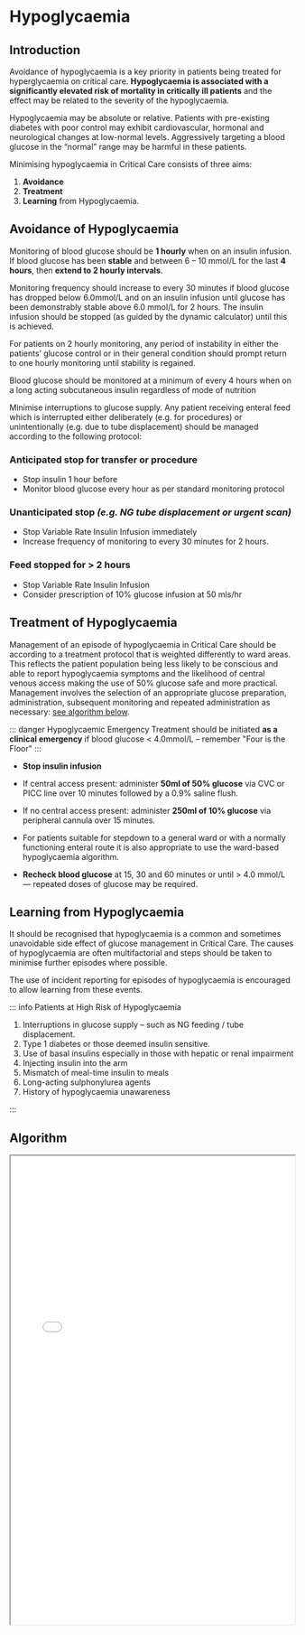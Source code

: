 # Hypoglycaemia

## Introduction

Avoidance of hypoglycaemia is a key priority in patients being treated for hyperglycaemia on critical care. **Hypoglycaemia is associated with a significantly elevated risk of mortality in critically ill patients** and the effect may be related to the severity of the hypoglycaemia.

Hypoglycaemia may be absolute or relative. Patients with pre-existing diabetes with poor control may exhibit cardiovascular, hormonal and neurological changes at low-normal levels. Aggressively targeting a blood glucose in the “normal” range may be harmful in these patients.

Minimising hypoglycaemia in Critical Care consists of three aims:

1. **Avoidance**
2. **Treatment**
3. **Learning** from Hypoglycaemia.

## Avoidance of Hypoglycaemia

Monitoring of blood glucose should be **1 hourly** when on an insulin infusion. If blood glucose has been **stable** and between 6 – 10 mmol/L for the last **4 hours**, then **extend to 2 hourly intervals**.

Monitoring frequency should increase to every 30 minutes if blood glucose has dropped below 6.0mmol/L and on an insulin infusion until glucose has been demonstrably stable above 6.0 mmol/L for 2 hours. The insulin infusion should be stopped (as guided by the dynamic calculator) until this is achieved.

For patients on 2 hourly monitoring, any period of instability in either the patients’ glucose control or in their general condition should prompt return to one hourly monitoring until stability is regained.

Blood glucose should be monitored at a minimum of every 4 hours when on a long acting subcutaneous insulin regardless of mode of nutrition

Minimise interruptions to glucose supply. Any patient receiving enteral feed which is interrupted either deliberately (e.g. for procedures) or unintentionally (e.g. due to tube displacement) should be managed according to the following protocol:

### Anticipated stop for transfer or procedure

- Stop insulin 1 hour before
- Monitor blood glucose every hour as per standard monitoring protocol

### Unanticipated stop _(e.g. NG tube displacement or urgent scan)_

- Stop Variable Rate Insulin Infusion immediately
- Increase frequency of monitoring to every 30 minutes for 2 hours.

### Feed stopped for > 2 hours

- Stop Variable Rate Insulin Infusion
- Consider prescription of 10% glucose infusion at 50 mls/hr

## Treatment of Hypoglycaemia

Management of an episode of hypoglycaemia in Critical Care should be according to a treatment protocol that is weighted differently to ward areas. This reflects the patient population being less likely to be conscious and able to report hypoglycaemia symptoms and the likelihood of central venous access making the use of 50% glucose safe and more practical. Management involves the selection of an appropriate glucose preparation, administration, subsequent monitoring and repeated administration as necessary: [see algorithm below](#algorithm).

::: danger Hypoglycaemic Emergency
Treatment should be initiated **as a clinical emergency** if blood glucose < 4.0mmol/L – remember "Four is the Floor"
:::

- **Stop insulin infusion**

- If central access present: administer **50ml of 50% glucose** via CVC or PICC line over 10 minutes followed by a 0.9% saline flush.

- If no central access present: administer **250ml of 10% glucose** via peripheral cannula over 15 minutes.

- For patients suitable for stepdown to a general ward or with a normally functioning enteral route it is also appropriate to use the ward-based hypoglycaemia algorithm.

- **Recheck blood glucose** at 15, 30 and 60 minutes or until > 4.0 mmol/L — repeated doses of glucose may be required.

## Learning from Hypoglycaemia

It should be recognised that hypoglycaemia is a common and sometimes unavoidable side effect of glucose management in Critical Care. The causes of hypoglycaemia are often multifactorial and steps should be taken to minimise further episodes where possible.

The use of incident reporting for episodes of hypoglycaemia is encouraged to allow learning from these events.

::: info Patients at High Risk of Hypoglycaemia

1. Interruptions in glucose supply – such as NG feeding / tube displacement.
2. Type 1 diabetes or those deemed insulin sensitive.
3. Use of basal insulins especially in those with hepatic or renal impairment
4. Injecting insulin into the arm
5. Mismatch of meal-time insulin to meals
6. Long-acting sulphonylurea agents
7. History of hypoglycaemia unawareness

:::

## Algorithm

<iframe src="/hypoglycaemia.pdf#toolbar=0&navpanes=0" width="100%" height="830px"></iframe>
